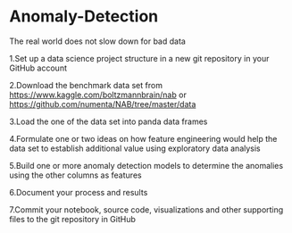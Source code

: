 # Anomaly-Detection

The real world does not slow down for bad data

1.Set up a data science project structure in a new git repository in your GitHub account

2.Download the benchmark data set from
https://www.kaggle.com/boltzmannbrain/nab or
https://github.com/numenta/NAB/tree/master/data

3.Load the one of the data set into panda data frames

4.Formulate one or two ideas on how feature engineering would help the
data set to establish additional value using exploratory data analysis

5.Build one or more anomaly detection models to determine the
anomalies using the other columns as features

6.Document your process and results

7.Commit your notebook, source code, visualizations and other
supporting files to the git repository in GitHub

